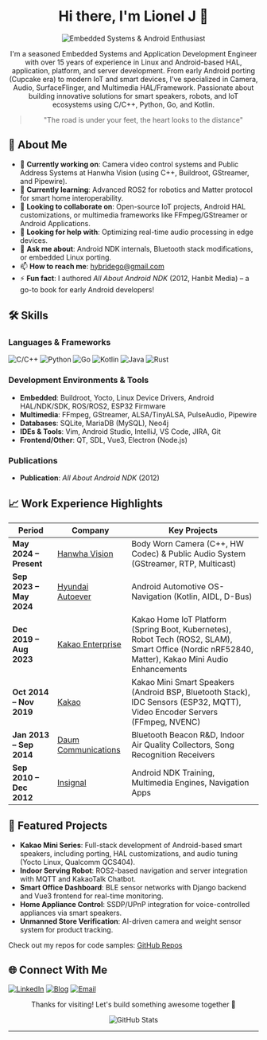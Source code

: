 <div align="center">

# Hi there, I'm Lionel J 👋

![Embedded Systems & Android Enthusiast](https://img.shields.io/badge/Embedded%20Systems%20%26%20Android-Enthusiast-brightgreen?style=for-the-badge&logo=android&logoColor=white)

I'm a seasoned Embedded Systems and Application Development Engineer with over 15 years of experience in Linux and Android-based HAL, application, platform, and server development. From early Android porting (Cupcake era) to modern IoT and smart devices, I've specialized in Camera, Audio, SurfaceFlinger, and Multimedia HAL/Framework. Passionate about building innovative solutions for smart speakers, robots, and IoT ecosystems using C/C++, Python, Go, and Kotlin.

> "The road is under your feet, the heart looks to the distance"

</div>

## 🚀 About Me

- 🔭 **Currently working on**: Camera video control systems and Public Address Systems at Hanwha Vision (using C++, Buildroot, GStreamer, and Pipewire).
- 🌱 **Currently learning**: Advanced ROS2 for robotics and Matter protocol for smart home interoperability.
- 👯 **Looking to collaborate on**: Open-source IoT projects, Android HAL customizations, or multimedia frameworks like FFmpeg/GStreamer or Android Applications.
- 🤔 **Looking for help with**: Optimizing real-time audio processing in edge devices.
- 💬 **Ask me about**: Android NDK internals, Bluetooth stack modifications, or embedded Linux porting.
- 📫 **How to reach me**: [hybridego@gmail.com](mailto:hybridego@gmail.com)
- ⚡ **Fun fact**: I authored *All About Android NDK* (2012, Hanbit Media) – a go-to book for early Android developers!

## 🛠️ Skills

### Languages & Frameworks
![C/C++](https://img.shields.io/badge/C/C++-blue?style=flat&logo=cplusplus&logoColor=white)
![Python](https://img.shields.io/badge/Python-3776AB?style=flat&logo=python&logoColor=white)
![Go](https://img.shields.io/badge/Go-00ADD8?style=flat&logo=go&logoColor=white)
![Kotlin](https://img.shields.io/badge/Kotlin-0095D5?style=flat&logo=kotlin&logoColor=white)
![Java](https://img.shields.io/badge/Java-ED8B00?style=flat&logo=java&logoColor=white)
![Rust](https://img.shields.io/badge/Rust-000000?style=flat&logo=rust&logoColor=white)

### Development Environments & Tools
- **Embedded**: Buildroot, Yocto, Linux Device Drivers, Android HAL/NDK/SDK, ROS/ROS2, ESP32 Firmware
- **Multimedia**: FFmpeg, GStreamer, ALSA/TinyALSA, PulseAudio, Pipewire
- **Databases**: SQLite, MariaDB (MySQL), Neo4j
- **IDEs & Tools**: Vim, Android Studio, IntelliJ, VS Code, JIRA, Git
- **Frontend/Other**: QT, SDL, Vue3, Electron (Node.js)

### Publications
- **Publication**: *All About Android NDK* (2012)

## 📈 Work Experience Highlights

| Period | Company | Key Projects |
|--------|---------|--------------|
| **May 2024 – Present** | [Hanwha Vision](https://www.hanwhavision.com/) | Body Worn Camera (C++, HW Codec) & Public Audio System (GStreamer, RTP, Multicast) |
| **Sep 2023 – May 2024** | [Hyundai Autoever](https://www.hyundai-autoever.com/) | Android Automotive OS-Navigation (Kotlin, AIDL, D-Bus) |
| **Dec 2019 – Aug 2023** | [Kakao Enterprise](https://www.kakaoenterprise.com/) | Kakao Home IoT Platform (Spring Boot, Kubernetes), Robot Tech (ROS2, SLAM), Smart Office (Nordic nRF52840, Matter), Kakao Mini Audio Enhancements |
| **Oct 2014 – Nov 2019** | [Kakao](https://www.kakaocorp.com/) | Kakao Mini Smart Speakers (Android BSP, Bluetooth Stack), IDC Sensors (ESP32, MQTT), Video Encoder Servers (FFmpeg, NVENC) |
| **Jan 2013 – Sep 2014** | [Daum Communications](https://www.kakaocorp.com/) | Bluetooth Beacon R&D, Indoor Air Quality Collectors, Song Recognition Receivers |
| **Sep 2010 – Dec 2012** | [Insignal](https://www.insignal.co.kr/) | Android NDK Training, Multimedia Engines, Navigation Apps |

## 🎯 Featured Projects

- **Kakao Mini Series**: Full-stack development of Android-based smart speakers, including porting, HAL customizations, and audio tuning (Yocto Linux, Qualcomm QCS404).
- **Indoor Serving Robot**: ROS2-based navigation and server integration with MQTT and KakaoTalk Chatbot.
- **Smart Office Dashboard**: BLE sensor networks with Django backend and Vue3 frontend for real-time monitoring.
- **Home Appliance Control**: SSDP/UPnP integration for voice-controlled appliances via smart speakers.
- **Unmanned Store Verification**: AI-driven camera and weight sensor system for product tracking.

Check out my repos for code samples: [GitHub Repos](https://github.com/hybridego?tab=repositories)

## 🌐 Connect With Me
[![LinkedIn](https://img.shields.io/badge/LinkedIn-0077B5?style=for-the-badge&logo=linkedin&logoColor=white)](https://www.linkedin.com/in/hochul-jeon-/) <!-- Add your LinkedIn if available -->
[![Blog](https://img.shields.io/badge/Blog-FF5722?style=for-the-badge&logo=wordpress&logoColor=white)](https://hybridego.github.io/) <!-- Your blog -->
[![Email](https://img.shields.io/badge/Email-D14836?style=for-the-badge&logo=gmail&logoColor=white)](mailto:hybridego@gmail.com)

<div align="center">
  
Thanks for visiting! Let's build something awesome together 🚀

![GitHub Stats](https://github-readme-stats.vercel.app/api?username=hybridego&show_icons=true&theme=radical) <!-- Optional: Add if you have stats setup -->

</div>

---
